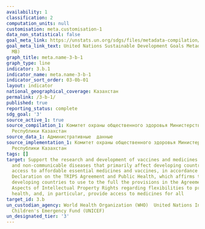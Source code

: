 ```yaml
---
availability: 1
classification: 2
computation_units: null
customisation: meta.customisation-1
data_non_statistical: false
goal_meta_link: https://unstats.un.org/sdgs/files/metadata-compilation/Metadata-Goal-3.pdf
goal_meta_link_text: United Nations Sustainable Development Goals Metadata (PDF 4.0
  MB)
graph_title: meta.name-3-b-1
graph_type: line
indicator: 3.b.1
indicator_name: meta.name-3-b-1
indicator_sort_order: 03-0b-01
layout: indicator
national_geographical_coverage: Казахстан
permalink: /3-b-1/
published: true
reporting_status: complete
sdg_goal: '3'
source_active_1: true
source_compilation_1: Комитет охраны общественного здоровья Министерства здравоохранения
  Республики Казахстан
source_data_1: Административные  данные
source_implementation_1: Комитет охраны общественного здоровья Министерства здравоохранения
  Республики Казахстан
tags: []
target: Support the research and development of vaccines and medicines for the communicable
  and non-communicable diseases that primarily affect developing countries, provide
  access to affordable essential medicines and vaccines, in accordance with the Doha
  Declaration on the TRIPS Agreement and Public Health, which affirms the right of
  developing countries to use to the full the provisions in the Agreement on Trade-Related
  Aspects of Intellectual Property Rights regarding flexibilities to protect public
  health, and, in particular, provide access to medicines for all
target_id: 3.b
un_custodian_agency: World Health Organization (WHO)  United Nations International
  Children's Emergency Fund (UNICEF)
un_designated_tier: '3'
---
```

